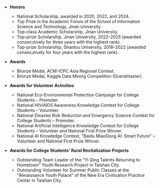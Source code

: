 - **Honors**
  - National Scholarship, awarded in 2020, 2022, and 2024. 
  - Top Prize in the Academic Forum of the School of Information Science and Technology, Jinan University.
  - Top-class Academic Scholarship, Jinan University.  
  - Top-prize Scholarship, Jinan University, 2022–2025 (awarded consecutively for three years with the highest rank).  
  - Top-prize Scholarship, Shantou University, 2018–2022 (awarded consecutively for four years with the highest rank). 
- **Awards**
  - Bronze Medal, ACM-ICPC Asia Regional Contest.  
  - Bronze Medal, Kaggle Data Mining Competition (Grandmaster).  


- **Awards for Volunteer Activities**
  - National Eco-Environmental Protection Campaign for College Students – Promoter.
  - National HIV/AIDS Awareness Knowledge Contest for College Students – Volunteer.
  - National Disaster Risk Reduction and Emergency Science Contest for College Students – Promoter.
  - National Artificial Intelligence Knowledge Contest for College Students – Volunteer and National First Prize Winner.
  - National AI Knowledge Contest, "Baidu MiaoDong AI: Smart Future" – Volunteer and National First Prize Winner.

- **Awards for College Students' Rural Revitalization Projects**
  - Outstanding Team Leader of the "Yi Qing Talents Returning to Hometown" Youth Research Project in Taishan City.
  - Outstanding Volunteer for Summer Public Classes at the "Renaissance Youth Palace" of the New Era Civilization Practice Center in Taishan City.